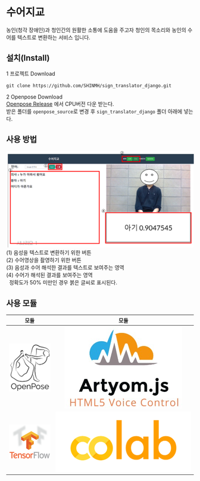 # 수어지교   
농인(청각 장애인)과 청인간의 원활한 소통에 도움을 주고자 청인의 목소리와 농인의 수어를 텍스트로 변환하는 서비스 입니다.

## 설치(Install)
1 프로젝트 Download
```git
git clone https://github.com/SHINMH/sign_translator_django.git
```
2 Openpose Download    
[Openpose Release](https://github.com/CMU-Perceptual-Computing-Lab/openpose/releases) 에서 CPU버전 다운 받는다.   
받은 폴더를 `openpose_source`로 변경 후 `sign_translator_django` 폴더 아래에 넣는다.

## 사용 방법
 ![사용설명](./testapp/static/assets/img/START/descripte.PNG)   
(1) 음성을 텍스트로 변환하기 위한 버튼   
(2) 수어영상을 촬영하기 위한 버튼   
(3) 음성과 수어 해석한 결과를 텍스트로 보여주는 영역   
(4) 수어가 해석된 결과를 보여주는 영역   
&nbsp; 정확도가 50% 미만인 경우 붉은 글씨로 표시된다.

## 사용 모듈
|모듈|모듈|
|:---:|:---:|
|![사진](./testapp/static/assets/img/START/openpose.jpg)|![사진](./testapp/static/assets/img/START/artyom.jpg)|
|![사진](./testapp/static/assets/img/START/tensorflow.png)|![사진](./testapp/static/assets/img/START/colab_logo.png)|
